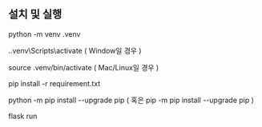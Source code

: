 ## 설치 및 실행

python -m venv .venv

.\.venv\Scripts\activate ( Window일 경우 )

source .venv/bin/activate ( Mac/Linux일 경우 )

pip install -r requirement.txt

python -m pip install --upgrade pip ( 혹은 pip -m pip install --upgrade pip )

flask run